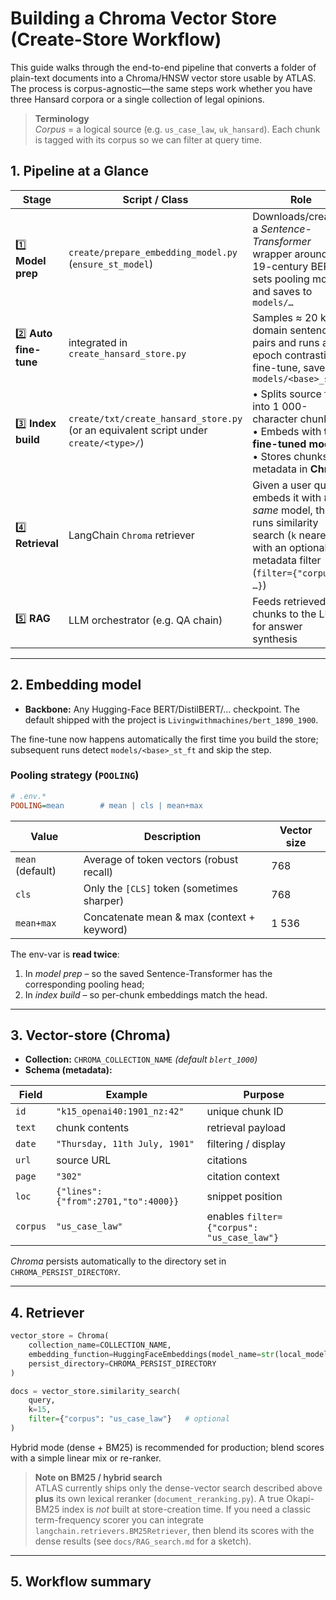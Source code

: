# Building a Chroma Vector Store (Create-Store Workflow)

This guide walks through the end-to-end pipeline that converts a folder of plain-text documents into a Chroma/HNSW vector store usable by ATLAS.  The process is corpus-agnostic—the same steps work whether you have three Hansard corpora or a single collection of legal opinions.

> **Terminology**  
> *Corpus* = a logical source (e.g. `us_case_law`, `uk_hansard`). Each chunk is tagged with its corpus so we can filter at query time.

## 1. Pipeline at a Glance

| Stage | Script / Class | Role |
|-------|----------------|------|
| 1️⃣ **Model prep** | `create/prepare_embedding_model.py` (`ensure_st_model`) | Downloads/creates a *Sentence-Transformer* wrapper around 19-century BERT, sets pooling mode, and saves to `models/…` |
| 2️⃣ **Auto fine-tune** | integrated in `create_hansard_store.py` | Samples ≈ 20 k in-domain sentence pairs and runs a 2-epoch contrastive fine-tune, saved to `models/<base>_st_ft` |
| 3️⃣ **Index build** | `create/txt/create_hansard_store.py` (or an equivalent script under `create/<type>/`) | • Splits source files into 1 000-character chunks<br>• Embeds with **the fine-tuned model**<br>• Stores chunks + metadata in **Chroma** |
| 4️⃣ **Retrieval** | LangChain `Chroma` retriever | Given a user query, embeds it with *the same* model, then runs similarity search (`k` nearest) with an optional metadata filter (`filter={"corpus": …}`) |
| 5️⃣ **RAG** | LLM orchestrator (e.g. QA chain) | Feeds retrieved chunks to the LLM for answer synthesis |

---

## 2. Embedding model

* **Backbone:** Any Hugging-Face BERT/DistilBERT/… checkpoint.  The default shipped with the project is `Livingwithmachines/bert_1890_1900`.

The fine-tune now happens automatically the first time you build the
store; subsequent runs detect `models/<base>_st_ft` and skip the step.

### Pooling strategy (`POOLING`)

```ini
# .env.*
POOLING=mean        # mean | cls | mean+max
```

| Value | Description | Vector size |
|-------|-------------|-------------|
| `mean` (default) | Average of token vectors (robust recall) | 768 |
| `cls`            | Only the `[CLS]` token (sometimes sharper) | 768 |
| `mean+max`       | Concatenate mean & max (context + keyword) | 1 536 |

The env-var is **read twice**:

1. In *model prep* – so the saved Sentence-Transformer has the
   corresponding pooling head;
2. In *index build* – so per-chunk embeddings match the head.

---

## 3. Vector-store (Chroma)

* **Collection:** `CHROMA_COLLECTION_NAME` *(default `blert_1000`)*  
* **Schema (metadata):**

| Field | Example | Purpose |
|-------|---------|---------|
| `id`    | `"k15_openai40:1901_nz:42"` | unique chunk ID |
| `text`  | chunk contents | retrieval payload |
| `date`  | `"Thursday, 11th July, 1901"` | filtering / display |
| `url`   | source URL | citations |
| `page`  | `"302"` | citation context |
| `loc`   | `{"lines":{"from":2701,"to":4000}}` | snippet position |
| `corpus`| `"us_case_law"` | enables `filter={"corpus": "us_case_law"}` |

*Chroma* persists automatically to the directory set in
`CHROMA_PERSIST_DIRECTORY`.

---

## 4. Retriever

```python
vector_store = Chroma(
    collection_name=COLLECTION_NAME,
    embedding_function=HuggingFaceEmbeddings(model_name=str(local_model_path)),
    persist_directory=CHROMA_PERSIST_DIRECTORY
)

docs = vector_store.similarity_search(
    query,
    k=15,
    filter={"corpus": "us_case_law"}   # optional
)
```

Hybrid mode (dense + BM25) is recommended for production; blend scores
with a simple linear mix or re-ranker.

> **Note on BM25 / hybrid search**  
> ATLAS currently ships only the dense-vector search described above **plus** its own lexical reranker (`document_reranking.py`).  A true Okapi-BM25 index is _not_ built at store-creation time.  If you need a classic term-frequency scorer you can integrate `langchain.retrievers.BM25Retriever`, then blend its scores with the dense results (see `docs/RAG_search.md` for a sketch).

---

## 5. Workflow summary

```